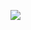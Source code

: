 [![](https://mermaid.ink/img/pako:eNqtUrty2zAQ_JUbFKksMpIS2WbhImOPUySZzFglmiNwJGCDBwYPyRqN_j2gZCmN07kDdg-7d4vbC-U1iUZE-pOJFd1b7AMOkr8Fv40UZnd3TxQ2FBr4vl7_hseHNZiUxtjUdUxZW4qVipUhFy2_2KqzNb3iMDrCcazZJ4qSTwqzovWmOon9_DGbvD_IaUDLhX7f7B_5IV5xxOr5facz9asMDsH2JoHv4EK3pwPEhCFFoFdSOVnu4Tkew4CtscpAHjWW4CAZAucVOjgGCRsMFltH8AkCzQKxLlpT0Yh9eWuTOd5OzzXEY39QLvjfjqb6c1fst-BsTMQROh8AeQeeY24HmyZgANoQJ8mSxZUYKJRcddmdvWQAKYrUQFI05agxvEgh-VDqMCf_tGMlmhQyXYlTd297JpoOXbygD9omHy6g81gmFM1epN04bWlfuiuSynNn-wnPwRX4_HUTXfUlhtxWyg91tNqUoM3mdlWvFqsbXCxpdb3Er8ulVu389qZbfJl3-vrzfIHicDj8BWFYFTw?type=png)](https://mermaid.live/edit#pako:eNqtUrty2zAQ_JUbFKksMpIS2WbhImOPUySZzFglmiNwJGCDBwYPyRqN_j2gZCmN07kDdg-7d4vbC-U1iUZE-pOJFd1b7AMOkr8Fv40UZnd3TxQ2FBr4vl7_hseHNZiUxtjUdUxZW4qVipUhFy2_2KqzNb3iMDrCcazZJ4qSTwqzovWmOon9_DGbvD_IaUDLhX7f7B_5IV5xxOr5facz9asMDsH2JoHv4EK3pwPEhCFFoFdSOVnu4Tkew4CtscpAHjWW4CAZAucVOjgGCRsMFltH8AkCzQKxLlpT0Yh9eWuTOd5OzzXEY39QLvjfjqb6c1fst-BsTMQROh8AeQeeY24HmyZgANoQJ8mSxZUYKJRcddmdvWQAKYrUQFI05agxvEgh-VDqMCf_tGMlmhQyXYlTd297JpoOXbygD9omHy6g81gmFM1epN04bWlfuiuSynNn-wnPwRX4_HUTXfUlhtxWyg91tNqUoM3mdlWvFqsbXCxpdb3Er8ulVu389qZbfJl3-vrzfIHicDj8BWFYFTw)
